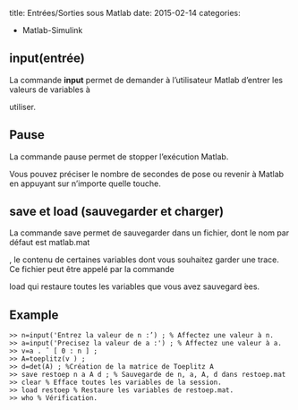 title: Entrées/Sorties sous Matlab
date: 2015-02-14
categories: 
- Matlab-Simulink

## input(entrée)
La commande **input** permet de demander à l’utilisateur Matlab d’entrer les valeurs de variables à




utiliser.







## Pause




La commande pause permet de stopper l’exécution Matlab.




Vous pouvez préciser le nombre de secondes de pose ou revenir à Matlab en appuyant sur n’importe quelle touche.







## save et load (sauvegarder et charger)







La commande save permet de sauvegarder dans un fichier, dont le nom par défaut est matlab.mat




, le contenu de certaines variables dont vous souhaitez garder une trace. Ce fichier peut être appelé par la commande




load qui restaure toutes les variables que vous avez sauvegard ́ees.





## Example



    
    >> n=input('Entrez la valeur de n :’) ; % Affectez une valeur à n.
    >> a=input('Precisez la valeur de a :') ; % Affectez une valeur à a.
    >> v=a . ˆ [ 0 : n ] ;
    >> A=toeplitz(v ) ;
    >> d=det(A) ; %Création de la matrice de Toeplitz A
    >> save restoep n a A d ; % Sauvegarde de n, a, A, d dans restoep.mat 
    >> clear % Efface toutes les variables de la session.
    >> load restoep % Restaure les variables de restoep.mat.
    >> who % Vérification.
